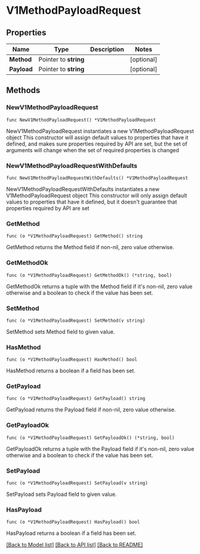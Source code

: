 # V1MethodPayloadRequest

## Properties

Name | Type | Description | Notes
------------ | ------------- | ------------- | -------------
**Method** | Pointer to **string** |  | [optional] 
**Payload** | Pointer to **string** |  | [optional] 

## Methods

### NewV1MethodPayloadRequest

`func NewV1MethodPayloadRequest() *V1MethodPayloadRequest`

NewV1MethodPayloadRequest instantiates a new V1MethodPayloadRequest object
This constructor will assign default values to properties that have it defined,
and makes sure properties required by API are set, but the set of arguments
will change when the set of required properties is changed

### NewV1MethodPayloadRequestWithDefaults

`func NewV1MethodPayloadRequestWithDefaults() *V1MethodPayloadRequest`

NewV1MethodPayloadRequestWithDefaults instantiates a new V1MethodPayloadRequest object
This constructor will only assign default values to properties that have it defined,
but it doesn't guarantee that properties required by API are set

### GetMethod

`func (o *V1MethodPayloadRequest) GetMethod() string`

GetMethod returns the Method field if non-nil, zero value otherwise.

### GetMethodOk

`func (o *V1MethodPayloadRequest) GetMethodOk() (*string, bool)`

GetMethodOk returns a tuple with the Method field if it's non-nil, zero value otherwise
and a boolean to check if the value has been set.

### SetMethod

`func (o *V1MethodPayloadRequest) SetMethod(v string)`

SetMethod sets Method field to given value.

### HasMethod

`func (o *V1MethodPayloadRequest) HasMethod() bool`

HasMethod returns a boolean if a field has been set.

### GetPayload

`func (o *V1MethodPayloadRequest) GetPayload() string`

GetPayload returns the Payload field if non-nil, zero value otherwise.

### GetPayloadOk

`func (o *V1MethodPayloadRequest) GetPayloadOk() (*string, bool)`

GetPayloadOk returns a tuple with the Payload field if it's non-nil, zero value otherwise
and a boolean to check if the value has been set.

### SetPayload

`func (o *V1MethodPayloadRequest) SetPayload(v string)`

SetPayload sets Payload field to given value.

### HasPayload

`func (o *V1MethodPayloadRequest) HasPayload() bool`

HasPayload returns a boolean if a field has been set.


[[Back to Model list]](../README.md#documentation-for-models) [[Back to API list]](../README.md#documentation-for-api-endpoints) [[Back to README]](../README.md)


